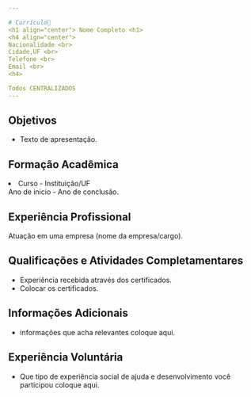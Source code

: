 ```yaml
---

# Currículo📄
<h1 align="center"> Nome Completo <h1>
<h4 align="center">
Nacionalidade <br>
Cidade,UF <br>
Telefone <br>
Email <br>
<h4>

Todos CENTRALIZADOS
---
```


## Objetivos

- Texto de apresentação. 

## Formação Acadêmica

<li>Curso - Instituição/UF<br>
Ano de inicio - Ano de conclusão. 
</li>

## Experiência Profissional

Atuação em uma empresa (nome da empresa/cargo). 

## Qualificações e Atividades Completamentares

- Experiência recebida através dos certificados. 
- Colocar os certificados. 

## Informações Adicionais

- informações que acha relevantes coloque aqui. 

## Experiência Voluntária

- Que tipo de experiência social de ajuda e desenvolvimento você participou coloque aqui. 



